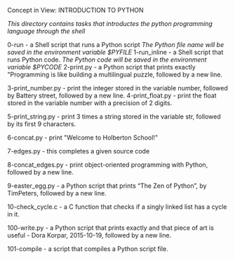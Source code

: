Concept in View: INTRODUCTION TO PYTHON

*This directory contains tasks that introductes the python programming language through the shell*

0-run -  a Shell script that runs a Python script
 	*The Python file name will be saved in the environment variable $PYFILE*
1-run_inline -  a Shell script that runs Python code.
 	*The Python code will be saved in the environment variable $PYCODE*
2-print.py - a Python script that prints exactly "Programming is like building a multilingual
	     puzzle, followed by a new line.

3-print_number.py - print the integer stored in the variable number, followed by Battery street,
	     followed by a new line.
4-print_float.py -  print the float stored in the variable number with a precision of 2 digits.

5-print_string.py -  print 3 times a string stored in the variable str, followed by its first 9 characters.

6-concat.py -  print "Welcome to Holberton School!"

7-edges.py - this completes a given source code

8-concat_edges.py -  print object-oriented programming with Python, followed by a new line.

9-easter_egg.py - a Python script that prints “The Zen of Python”, by TimPeters, followed by a new line.

                                                                                                     
10-check_cycle.c - a C function that checks if a singly linked list has a cycle in it.

100-write.py - a Python script that prints exactly and that piece of art is useful - Dora Korpar, 2015-10-19, followed by a new line.

101-compile - a script that compiles a Python script file.


                                                                                                                                                                                                          

